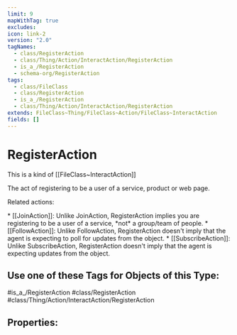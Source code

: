 ```yaml
---
limit: 9
mapWithTag: true
excludes: 
icon: link-2
version: "2.0"
tagNames:
  - class/RegisterAction
  - class/Thing/Action/InteractAction/RegisterAction
  - is_a_/RegisterAction
  - schema-org/RegisterAction
tags:
  - class/FileClass
  - class/RegisterAction
  - is_a_/RegisterAction
  - class/Thing/Action/InteractAction/RegisterAction
extends: FileClass~Thing/FileClass~Action/FileClass~InteractAction
fields: []
---
```


# RegisterAction
This is a kind of [[FileClass~InteractAction]]

The act of registering to be a user of a service, product or web page.

Related actions:

\* [[JoinAction]]: Unlike JoinAction, RegisterAction implies you are registering to be a user of a service, \*not\* a group/team of people.
\* [[FollowAction]]: Unlike FollowAction, RegisterAction doesn't imply that the agent is expecting to poll for updates from the object.
\* [[SubscribeAction]]: Unlike SubscribeAction, RegisterAction doesn't imply that the agent is expecting updates from the object.


## Use one of these Tags for Objects of this Type:

#is_a_/RegisterAction
#class/RegisterAction
#class/Thing/Action/InteractAction/RegisterAction

## Properties:


